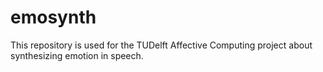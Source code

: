 emosynth
========

This repository is used for the TUDelft Affective Computing project about synthesizing emotion in speech.